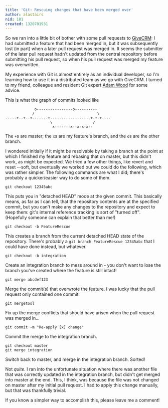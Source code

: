 ```yaml
---
title: 'Git: Rescuing changes that have been merged over'
author: alastairs
nid: 181
created: 1320701931
---
```

So we ran into a little bit of bother with some pull requests to [GiveCRM](http://www.givecrm.org.uk/): I had submitted a feature that had been merged in, but it was subsequently lost (in part) when a later pull request was merged in.  It seems the submitter of the later pull request hadn't updated from the central repository before submitting his pull request, so when his pull request was merged my feature was overwritten.  

My experience with Git is almost entirely as an individual developer, so I'm learning how to use it in a distributed team as we go with GiveCRM.  I turned to my friend, colleague and resident Git expert [Adam Wood](http://www.twitter.com/adamwood80) for some advice.

<!--break-->

This is what the graph of commits looked like

                 o----------------o----------
                /                            \
    -----+--+--+-------+------------------+-+-+----
                        \                  /
                         x-------x--x-x-x--

The `+`s are master; the `x`s are my feature's branch, and the `o`s are the other branch.  

I wondered initially if it might be resolvable by taking a branch at the point at which I finished my feature and rebasing that on master, but this didn't work, as might be expected.  We tried a few other things, like revert and reset --soft, but eventually we worked out we could do the following, which was rather simpler.  The following commands are what I did; there's probably a quicker/easier way to do some of them.

    git checkout 12345abc

This puts you in "detached HEAD" mode at the given commit. This basically means, as far as I can tell, that the repository contents are at the specified commit, but you can't make any changes to the repository and expect to keep them: git's internal reference tracking is sort of "turned off".  (Hopefully someone can explain that better than me!)

    git checkout -b FeatureRescue

This creates a branch from the current detached HEAD state of the repository.  There's probably a `git branch FeatureRescue 12345abc` that I could have done instead, but whatever.

    git checkout -b integration

Create an integration branch to mess around in - you don't want to lose the branch you've created where the feature is still intact!

    git merge abcdef123

Merge the commit(s) that overwrote the feature.  I was lucky that the pull request only contained one commit.

    git mergetool

Fix up the merge conflicts that should have arisen when the pull request was merged in...

    git commit -m "Re-apply [x] change"

Commit the merge to the integration branch.  

    git checkout master
    git merge integration

Switch back to master, and merge in the integration branch.  Sorted!

Not *quite*.  I ran into the unfortunate situation where there was another file that was correctly updated in the integration branch, but didn't get merged into master at the end.  This, I think, was because the file was not changed on master after my initial pull request.  I had to apply this change manually, but that was thankfully trivial.  

If you know a simpler way to accomplish this, please leave me a comment!
